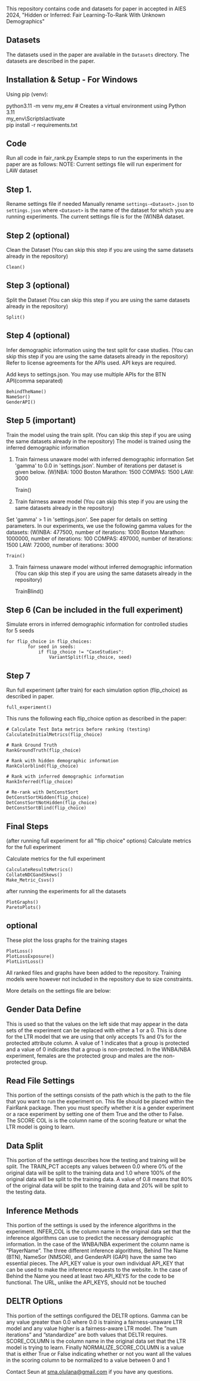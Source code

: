 This repository contains code and datasets for paper in accepted in AIES 2024, "Hidden or Inferred: Fair Learning-To-Rank With Unknown Demographics"

## Datasets ##
The datasets used in the paper are available in the `Datasets` directory. The datasets are described in the paper.

## Installation & Setup -  For Windows ##
Using pip (venv):

python3.11 -m venv my_env  # Creates a virtual environment using Python 3.11  
my_env\Scripts\activate  
pip install -r requirements.txt  

## Code ##

Run all code in fair_rank.py
Example steps to run the experiments in the paper are as follows: NOTE: Current settings file will run experiment for LAW dataset

## Step 1. 
Rename settings file if needed
Manually rename `settings-<Dataset>.json` to `settings.json` where `<Dataset>` is the name of the dataset for which you are
running experiments. The current settings file is for the (W)NBA dataset.

## Step 2 (optional)
Clean the Dataset (You can skip this step if you are using the same datasets already in the repository)

    Clean()

## Step 3 (optional)
Split the Dataset (You can skip this step if you are using the same datasets already in the repository)

    Split()

## Step 4 (optional)
Infer demographic information using the test split for case studies. (You can skip this step if you are using the same datasets already in the repository)
Refer to license agreements for the APIs used. API keys are required.

Add keys to settings.json. You may use multiple APIs for the BTN API(comma separated)
    
    BehindTheName()
    NameSor()
    GenderAPI()

## Step 5 (important)
Train the model using the train split. (You can skip this step if you are using the same datasets already in the repository)
The model is trained using the inferred demographic information
1. Train fairness unaware model with inferred demographic information
Set 'gamma' to 0.0 in 'settings.json'. Number of iterations per dataset is given below.
   (W)NBA: 1000
   Boston Marathon: 1500
   COMPAS: 1500
   LAW: 3000

    Train()

2. Train fairness aware model (You can skip this step if you are using the same datasets already in the repository)

Set 'gamma' > 1 in 'settings.json'. See paper for details on setting parameters.
In our experiments, we use the following gamma values for the datasets:
   (W)NBA: 477500, number of iterations: 1000
   Boston Marathon: 1000000, number of iterations: 100
   COMPAS: 497000, number of iterations: 1500
   LAW: 72000, number of iterations: 3000

    Train()

3. Train fairness unaware model without inferred demographic information (You can skip this step if you are using the same datasets already in the repository)
    
    TrainBlind()

## Step 6 (Can be included in the full experiment)
Simulate errors in inferred demographic information for controlled studies for 5 seeds

    for flip_choice in flip_choices:
            for seed in seeds:
                if flip_choice != "CaseStudies":
                    VariantSplit(flip_choice, seed)


## Step 7
Run full experiment (after train) for each simulation option (flip_choice) as described in paper.
    
    full_experiment() 


This runs the following each flip_choice option as described in the paper:

    # Calculate Test Data metrics before ranking (testing)
    CalculateInitialMetrics(flip_choice)
    
    # Rank Ground Truth
    RankGroundTruth(flip_choice)
    
    # Rank with hidden demographic information
    RankColorblind(flip_choice)
    
    # Rank with inferred demographic information
    RankInferred(flip_choice)
    
    # Re-rank with DetConstSort
    DetConstSortHidden(flip_choice)
    DetConstSortNotHidden(flip_choice)
    DetConstSortBlind(flip_choice)


## Final Steps 
(after running full experiment for all "flip choice" options)
Calculate metrics for the full experiment

Calculate metrics for the full experiment

    CalculateResultsMetrics()
    CollateNDCGandSkews()
    Make_Metric_Csvs()


after running the experiments for all the datasets

    PlotGraphs()
    ParetoPlots()


## optional 
These plot the loss graphs for the training stages

    PlotLoss()
    PlotLossExposure()
    PlotListLoss()


All ranked files and graphs have been added to the repository. Training models were however not included in the repository due to size constraints.

More details on the settings file are below:
## Gender Data Define ##
This is used
so that the values on the left side that may appear in the data sets of the experiment
can be replaced with either a 1 or a 0. This is done for the LTR model that we are using
that only accepts 1’s and 0’s for the protected attribute column. A value of 1 indicates
that a group is protected and a value of 0 indicates that a group is non-protected. In
the WNBA/NBA experiment, females are the protected group and males are the non-
protected group.

## Read File Settings ##

This portion of
the settings consists of the path which is the path to the file that you want to run the
experiment on. This file should be placed within the FairRank package. Then you must
specify whether it is a gender experiment or a race experiment by setting one of them True
and the other to False. The SCORE COL is is the column name of the scoring feature or
what the LTR model is going to learn. 

## Data Split ##
This portion of the settings describes how the testing and training will be split. The TRAIN_PCT
accepts any values between 0.0 where 0% of the original data will be split to the training
data and 1.0 where 100% of the original data will be split to the training data. A value of 0.8
means that 80% of the original data will be split to the training data and 20%
will be split to the testing data.

## Inference Methods ##
This portion of the settings is used by the inference algorithms in the experiment.
INFER_COL is the column name in the original data set that the inference algorithms can
use to predict the necessary demographic information. In the case of the WNBA/NBA
experiment the column name is ”PlayerName”. The three different inference algorithms,
Behind The Name (BTN), NameSor (NMSOR), and GenderAPI (GAPI) have the same
two essential pieces. The API_KEY value is your own individual API_KEY that can be
used to make the inference requests to the website. In the case of Behind the Name
you need at least two API_KEYS for the code to be functional. The URL, unlike the
API_KEYS, should not be touched

## DELTR Options ##
This portion of the settings configured the DELTR options. Gamma can be any value greater
than 0.0 where 0.0 is training a fairness-unaware LTR model and any value higher is a
fairness-aware LTR model. The ”num iterations” and ”standardize” are both values that
DELTR requires. SCORE_COLUMN is the column name in the original data set that the
LTR model is trying to learn. Finally NORMALIZE_SCORE_COLUMN is a value that is either
True or False indicating whether or not you want all the values in the scoring column to
be normalized to a value between 0 and 1

Contact Seun at sma.olulana@gmail.com if you have any questions.
